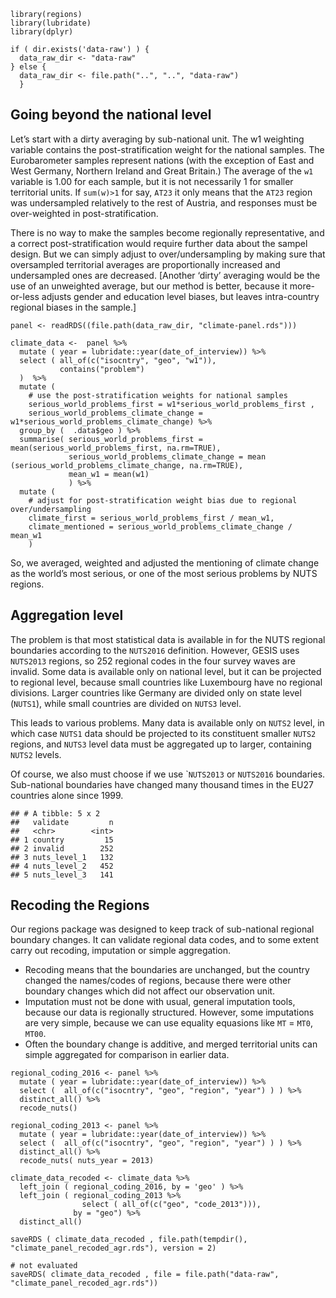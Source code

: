     library(regions)
    library(lubridate)
    library(dplyr)

    if ( dir.exists('data-raw') ) {
      data_raw_dir <- "data-raw"
    } else {
      data_raw_dir <- file.path("..", "..", "data-raw")
      }

## Going beyond the national level

Let’s start with a dirty averaging by sub-national unit. The w1
weighting variable contains the post-stratification weight for the
national samples. The Eurobarometer samples represent nations (with the
exception of East and West Germany, Northern Ireland and Great Britain.)
The average of the `w1` variable is 1.00 for each sample, but it is not
necessarily 1 for smaller territorial units. If `sum(w)>1` for say,
`AT23` it only means that the `AT23` region was undersampled relatively
to the rest of Austria, and responses must be over-weighted in
post-stratification.

There is no way to make the samples become regionally representative,
and a correct post-stratification would require further data about the
sampel design. But we can simply adjust to over/undersampling by making
sure that oversampled territorial averages are proportionally increased
and undersampled ones are decreased. \[Another ‘dirty’ averaging would
be the use of an unweighted average, but our method is better, because
it more-or-less adjusts gender and education level biases, but leaves
intra-country regional biases in the sample.\]

    panel <- readRDS((file.path(data_raw_dir, "climate-panel.rds")))

    climate_data <-  panel %>%
      mutate ( year = lubridate::year(date_of_interview)) %>%
      select ( all_of(c("isocntry", "geo", "w1")), 
               contains("problem")
      )  %>%
      mutate ( 
        # use the post-stratification weights for national samples
        serious_world_problems_first = w1*serious_world_problems_first , 
        serious_world_problems_climate_change = w1*serious_world_problems_climate_change) %>%
      group_by (  .data$geo ) %>%
      summarise( serious_world_problems_first = mean(serious_world_problems_first, na.rm=TRUE),
                 serious_world_problems_climate_change = mean (serious_world_problems_climate_change, na.rm=TRUE),
                 mean_w1 = mean(w1)
                 ) %>%
      mutate ( 
        # adjust for post-stratification weight bias due to regional over/undersampling
        climate_first = serious_world_problems_first / mean_w1, 
        climate_mentioned = serious_world_problems_climate_change / mean_w1
        ) 

So, we averaged, weighted and adjusted the mentioning of climate change
as the world’s most serious, or one of the most serious problems by NUTS
regions.

## Aggregation level

The problem is that most statistical data is available in for the NUTS
regional boundaries according to the `NUTS2016` definition. However,
GESIS uses `NUTS2013` regions, so 252 regional codes in the four survey
waves are invalid. Some data is available only on national level, but it
can be projected to regional level, because small countries like
Luxembourg have no regional divisions. Larger countries like Germany are
divided only on state level (`NUTS1`), while small countries are divided
on `NUTS3` level.

This leads to various problems. Many data is available only on `NUTS2`
level, in which case `NUTS1` data should be projected to its constituent
smaller `NUTS2` regions, and `NUTS3` level data must be aggregated up to
larger, containing `NUTS2` levels.

Of course, we also must choose if we use \``NUTS2013` or `NUTS2016`
boundaries. Sub-national boundaries have changed many thousand times in
the EU27 countries alone since 1999.

    ## # A tibble: 5 x 2
    ##   validate         n
    ##   <chr>        <int>
    ## 1 country         15
    ## 2 invalid        252
    ## 3 nuts_level_1   132
    ## 4 nuts_level_2   452
    ## 5 nuts_level_3   141

## Recoding the Regions

Our regions package was designed to keep track of sub-national regional
boundary changes. It can validate regional data codes, and to some
extent carry out recoding, imputation or simple aggregation.

-   Recoding means that the boundaries are unchanged, but the country
    changed the names/codes of regions, because there were other
    boundary changes which did not affect our observation unit.
-   Imputation must not be done with usual, general imputation tools,
    because our data is regionally structured. However, some imputations
    are very simple, because we can use equality equasions like `MT` =
    `MT0`, `MT00`.
-   Often the boundary change is additive, and merged territorial units
    can simple aggregated for comparison in earlier data.

<!-- -->

    regional_coding_2016 <- panel %>%
      mutate ( year = lubridate::year(date_of_interview)) %>%
      select (  all_of(c("isocntry", "geo", "region", "year") ) ) %>%
      distinct_all() %>%
      recode_nuts()

    regional_coding_2013 <- panel %>%
      mutate ( year = lubridate::year(date_of_interview)) %>%
      select (  all_of(c("isocntry", "geo", "region", "year") ) ) %>%
      distinct_all() %>%
      recode_nuts( nuts_year = 2013)

    climate_data_recoded <- climate_data %>% 
      left_join ( regional_coding_2016, by = 'geo' ) %>%
      left_join ( regional_coding_2013 %>% 
                    select ( all_of(c("geo", "code_2013"))), 
                  by = "geo") %>%
      distinct_all()

    saveRDS ( climate_data_recoded , file.path(tempdir(), "climate_panel_recoded_agr.rds"), version = 2)

    # not evaluated
    saveRDS( climate_data_recoded , file = file.path("data-raw", "climate_panel_recoded_agr.rds"))
